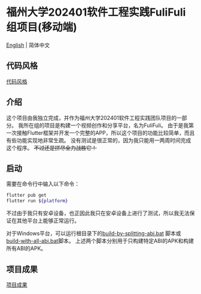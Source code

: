 # 福州大学202401软件工程实践FuliFuli组项目(移动端)

[English](README.md) | 简体中文

## 代码风格

[代码风格](codestyle.zh-CN.md)

## 介绍

这个项目由我独立完成，并作为福州大学202401软件工程实践团队项目的一部分。
我所在组的项目是构建一个视频创作和分享平台，名为FuliFuli。
由于是我第一次接触Flutter框架并开发一个完整的APP，所以这个项目的功能比较简单，而且有些功能实现地非常生疏。
没有测试是很正常的，因为我只能用一两周时间完成这个程序。
~~不过还是拼尽全力战胜它！~~

## 启动

需要在命令行中输入以下命令：

```bash
flutter pub get
flutter run ${platform}
```

不过由于我只有安卓设备，也正因此我只在安卓设备上进行了测试，所以我无法保证在其他平台上能够正常运行。

对于Windows平台，可以运行根目录下的[build-by-splitting-abi.bat](build-by-splitting-abi.bat)
脚本或[build-with-all-abi.bat](build-with-all-abi.bat)脚本。
上述两个脚本分别用于只构建特定ABI的APK和构建所有ABI的APK。

## 项目成果

[项目成果](./project_overview.zh-CN.md)


    
    

